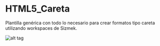 # HTML5_Careta
Plantilla genérica con todo lo necesario para crear formatos tipo careta utilizando workspaces de Sizmek.

![alt tag](https://cloud.githubusercontent.com/assets/15161388/10549741/313276aa-7443-11e5-8c04-3b7df87db5a6.png)

